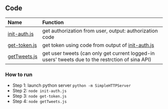 ## Code 

|Name| Function|
|:----|:-------|
|[init-auth.js](./init-auth.js)| get authorization from user, output: authorization code|
|[get-token.js](./get-token.js)| get token using code from output of [init-auth.js]()|
|[getTweets.js](./getTweets.js)| get user tweets (can only get current logged-in users' tweets due to the restrction of sina API)|


### How to run
- Step 1: launch python server `python -m SimpleHTTPServer`
- Step 2: `node init-auth.js`
- Step 3: `node get-token.js`
- Step 4: `node getTweets.js`
